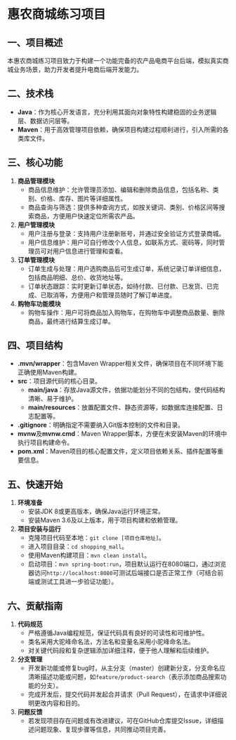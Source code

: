 # 惠农商城练习项目

## 一、项目概述
本惠农商城练习项目致力于构建一个功能完备的农产品电商平台后端，模拟真实商城业务场景，助力开发者提升电商后端开发能力。

## 二、技术栈
- **Java**：作为核心开发语言，充分利用其面向对象特性构建稳固的业务逻辑层、数据访问层等。
- **Maven**：用于高效管理项目依赖，确保项目构建过程顺利进行，引入所需的各类库文件。

## 三、核心功能
1. **商品管理模块**
    - 商品信息维护：允许管理员添加、编辑和删除商品信息，包括名称、类别、价格、库存、图片等详细属性。
    - 商品查询与筛选：提供多种查询方式，如按关键词、类别、价格区间等搜索商品，方便用户快速定位所需农产品。
2. **用户管理模块**
    - 用户注册与登录：支持用户注册新账号，并通过安全验证方式登录商城。
    - 用户信息维护：用户可自行修改个人信息，如联系方式、密码等，同时管理员可对用户信息进行管理和查看。
3. **订单管理模块**
    - 订单生成与处理：用户选购商品后可生成订单，系统记录订单详细信息，包括商品明细、总价、收货地址等。
    - 订单状态跟踪：实时更新订单状态，如待付款、已付款、已发货、已完成、已取消等，方便用户和管理员随时了解订单进度。
4. **购物车功能模块**
    - 购物车操作：用户可将商品加入购物车，在购物车中调整商品数量、删除商品，最终进行结算生成订单。

## 四、项目结构
- **.mvn/wrapper**：包含Maven Wrapper相关文件，确保项目在不同环境下能正确使用Maven构建。
- **src**：项目源代码的核心目录。
    - **main/java**：存放Java源文件，依据功能划分不同的包结构，使代码结构清晰、易于维护。
    - **main/resources**：放置配置文件、静态资源等，如数据库连接配置、日志配置等。
- **.gitignore**：明确指定不需要纳入Git版本控制的文件和目录。
- **mvnw**及**mvnw.cmd**：Maven Wrapper脚本，方便在未安装Maven的环境中执行项目构建命令。
- **pom.xml**：Maven项目的核心配置文件，定义项目依赖关系、插件配置等重要信息。

## 五、快速开始
1. **环境准备**
    - 安装JDK 8或更高版本，确保Java运行环境正常。
    - 安装Maven 3.6及以上版本，用于项目构建和依赖管理。
2. **项目安装与运行**
    - 克隆项目代码至本地：`git clone [项目仓库地址]`。
    - 进入项目目录：`cd shopping_mall`。
    - 使用Maven构建项目：`mvn clean install`。
    - 启动项目：`mvn spring-boot:run`，项目默认运行在8080端口，通过浏览器访问`http://localhost:8080`可测试后端接口是否正常工作（可结合前端或测试工具进一步验证功能）。

## 六、贡献指南
1. **代码规范**
    - 严格遵循Java编程规范，保证代码具有良好的可读性和可维护性。
    - 类名采用大驼峰命名法，方法名和变量名采用小驼峰命名法。
    - 对关键代码段和复杂逻辑添加详细注释，便于他人理解和后续维护。
2. **分支管理**
    - 开发新功能或修复bug时，从主分支（master）创建新分支，分支命名应清晰描述功能或问题，如`feature/product-search`（表示添加商品搜索功能的分支）。
    - 完成开发后，提交代码并发起合并请求（Pull Request），在请求中详细说明更改内容和目的。
3. **问题反馈**
    - 若发现项目存在问题或有改进建议，可在GitHub仓库提交Issue，详细描述问题现象、复现步骤等信息，共同推动项目完善。
